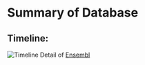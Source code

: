 # Summary of Database
## Timeline:
![Timeline](https://github.com/lux563624348/Bioinformatics/edit/master/DataBase/Timeline.png)
Detail of [Ensembl](https://www.ensembl.org/index.html)

